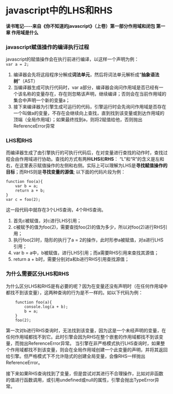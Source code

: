 # javascript中的LHS和RHS
#### 读书笔记----来自《你不知道的javascript》（上卷）第一部分作用域和闭包 第一章 作用域是什么

### javascript赋值操作的编译执行过程
javascript的赋值操作会在执行前进行编译，以这样一个声明为例：<br/>
`var a = 2;`
1. 编译器会先将这段程序分解成**词法单元**，然后将词法单元解析成“**抽象语法树**”（AST）
2. 当编译器生成可执行代码时，var a部分，编译器会询问作用域是否已经有一个该名称的变量存在，存在则忽略该声明，继续编译；否则会在当前作用域的集合中声明一个新的变量a；
3. 接下来编译器为引擎生成可运行的代码，引擎运行时会先询问作用域是否存在一个叫做a的变量，不存在会继续向上查找，直到找到该变量或到达作用域的顶端（全局作用域）；如果最终找到a，则将2赋值给他，否则抛出ReferenceError异常

### LHS和RHS
而编译器生成了由引擎执行的可执行代码后，在对变量进行查找的动作时，查找过程会由作用域进行协助。查找的方式有两种**LHS**和**RHS**：
“L”和“R”的含义是左和右，在这里表示赋值操作的左侧和右侧。实际上可以理解为LHS是**寻找赋值操作的目标**；而RHS则是**寻找变量的源值**;
以下面的代码片段为例：
```
function foo(a){
    var b = a;
    return a + b;
}
var c = foo(2);
```
这一段代码中就存在3个LHS查询，4个RHS查询。
1. 首先c被赋值，对c进行LHS引用；
2. c被赋予的值为foo(2)，需要查找foo(2)的值为多少，所以对foo(2)进行RHS引用；
3. 执行foo(2)时，隐形的执行了a = 2的操作，此时形参a被赋值，对a进行LHS引用；
4. var b = a中，b被赋值，进行LHS引用；而a需要RHS引用来查找其源值；
5. return a + b时，需要分别对a和b进行RHS引用查找源值；

### 为什么需要区分LHS和RHS
为什么区分LHS和RHS是有必要的呢？因为在变量还没有声明时（在任何作用域中都找不到该变量），这两种查询的行为是不一样的。如以下代码为例：
```
    function foo(a){
        console.log(a + b);
        b = a;
    }
    foo(2);
```
第一次对b进行RHS查询时，无法找到该变量，因为这是一个未经声明的变量，在任何作用域都找不到它。此时引擎会因为RHS在整个嵌套的作用域都找不到该变量，而抛出ReferenceError异常。
当引擎在非严格模式执行LHS查询时，如果整个作用域都找不到该变量，则会在全局作用域创建一个此变量的声明，并将其返回给引擎。但严格模式下不允许隐式的创建全局变量，会像RHS一样抛出ReferenceError。

接下来如果RHS查询找到了变量，但是尝试对其进行不合理操作，比如对非函数的值进行函数调用，或引用undefined或null的属性，引擎会抛出TypeError异常。